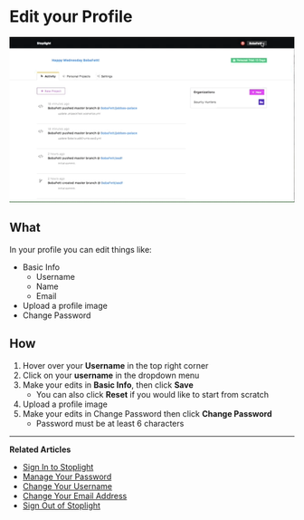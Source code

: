 # Edit your Profile 

![Edit your Profile](https://github.com/stoplightio/docs/blob/develop/assets/gifs/platform-account.gif?raw=true)

## What 
In your profile you can edit things like: 
* Basic Info 
    * Username 
    * Name
    * Email
* Upload a profile image 
* Change Password 
 
##  How
1. Hover over your **Username** in the top right corner
2. Click on your **username** in the dropdown menu
3. Make your edits in **Basic Info**, then click **Save** 
    * You can also click **Reset** if you would like to start from scratch 
4. Upload a profile image 
5. Make your edits in Change Password then click **Change Password** 
    * Password must be at least 6 characters 

---
**Related Articles**
- [Sign In to Stoplight](/platform/getting-started/account-basics/sign-in) 
- [Manage Your Password](/platform/getting-started/account-basics/manage-password)
- [Change Your Username](/platform/getting-started/account-basics/change-username) 
- [Change Your Email Address](/platform/getting-started/account-basics/change-email) 
- [Sign Out of Stoplight](/platform/getting-started/account-basics/sign-out) 
